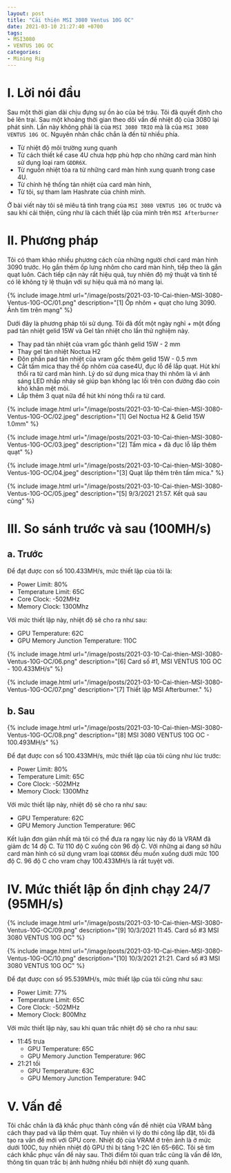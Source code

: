 ```yaml
---
layout: post
title: "Cải thiện MSI 3080 Ventus 10G OC"
date: 2021-03-10 21:27:40 +0700
tags:
- MSI3080
- VENTUS 10G OC
categories:
- Mining Rig
---
```

# I. Lời nói đầu

Sau một thời gian dài chịu đựng sự ồn ào của bé trâu. Tôi đã quyết định cho bé lên trại. Sau một khoảng thời gian theo dõi vấn đề nhiệt độ của 3080 lại phát sinh.
Lần này không phải là của `MSI 3080 TRIO` mà là của `MSI 3080 VENTUS 10G OC`. Nguyên nhân chắc chắn là đến từ nhiều phía.

- Từ nhiệt độ môi trường xung quanh
- Từ cách thiết kế case 4U chưa hợp phù hợp cho những card màn hình sử dụng loại ram `GDDR6X`.
- Từ nguồn nhiệt tỏa ra từ những card màn hình xung quanh trong case 4U.
- Từ chính hệ thống tản nhiệt của card màn hình,
- Từ tôi, sự tham lam Hashrate của chính mình.

Ở bài viết này tôi sẽ miêu tả tình trạng của `MSI 3080 VENTUS 10G OC` trước và sau khi cải thiện, cũng như là cách thiết lập của mình trên `MSI Afterburner`

# II. Phương pháp

Tôi có tham khảo nhiều phương cách của những người chơi card màn hình 3090 trước. Họ gắn thêm ốp lưng nhôm cho card màn hình, tiếp theo là gắn quạt luôn. Cách tiếp cận này rất hiệu quả, tuy nhiên độ mỹ thuật và tinh tế có lẽ không tỷ lệ thuận với sự hiệu quả mà nó mang lại.

{% include image.html url="/image/posts/2021-03-10-Cai-thien-MSI-3080-Ventus-10G-OC/01.png" description="[1] Ốp nhôm + quạt cho lưng 3090. Ảnh tìm trên mạng" %}


Dưới đây là phương pháp tôi sử dụng. Tôi đã đốt một ngày nghỉ + một đống pad tản nhiệt gelid 15W và Gel tản nhiệt cho lần thử nghiệm này.

- Thay pad tản nhiệt của vram gốc thành gelid 15W - 2 mm
- Thay gel tản nhiệt Noctua H2
- Độn phần pad tản nhiệt của vram gốc thêm gelid 15W - 0.5 mm
- Cắt tấm mica thay thế ốp nhôm của case4U, đục lỗ để lắp quạt. Hút khí thổi ra từ card màn hình. Lý do sử dụng mica thay thì nhôm là vì ánh sáng LED nhấp nháy sẽ giúp bạn không lạc lối trên con đường đào coin khó khăn mệt mỏi.
- Lắp thêm 3 quạt nữa để hút khí nóng thổi ra từ card.


{% include image.html url="/image/posts/2021-03-10-Cai-thien-MSI-3080-Ventus-10G-OC/02.jpeg" description="[1] Gel Noctua H2 & Gelid 15W 1.0mm" %}

{% include image.html url="/image/posts/2021-03-10-Cai-thien-MSI-3080-Ventus-10G-OC/03.jpeg" description="[2] Tấm mica + đã đục lỗ lắp thêm quạt" %}

{% include image.html url="/image/posts/2021-03-10-Cai-thien-MSI-3080-Ventus-10G-OC/04.jpeg" description="[3] Quạt lắp thêm trên tấm mica." %}

{% include image.html url="/image/posts/2021-03-10-Cai-thien-MSI-3080-Ventus-10G-OC/05.jpeg" description="[5] 9/3/2021 21:57. Kết quả sau cùng" %}



# III. So sánh trước và sau (100MH/s)
## a. Trước

Để đạt được con số 100.433MH/s, mức thiết lập của tôi là:

- Power Limit: 80%
- Temperature Limit: 65C
- Core Clock: -502MHz
- Memory Clock: 1300Mhz

Với mức thiết lập này, nhiệt độ sẽ cho ra như sau:

- GPU Temperature: 62C
- GPU Memory Junction Temperature: 110C


{% include image.html url="/image/posts/2021-03-10-Cai-thien-MSI-3080-Ventus-10G-OC/06.png" description="[6] Card số #1, MSI VENTUS 10G OC - 100.433MH/s" %}

{% include image.html url="/image/posts/2021-03-10-Cai-thien-MSI-3080-Ventus-10G-OC/07.png" description="[7] Thiết lập MSI Afterburner." %}

## b. Sau

{% include image.html url="/image/posts/2021-03-10-Cai-thien-MSI-3080-Ventus-10G-OC/08.png" description="[8] MSI 3080 VENTUS 10G OC - 100.493MH/s" %}

Để đạt được con số 100.433MH/s, mức thiết lập của tôi cũng như lúc trước:

- Power Limit: 80%
- Temperature Limit: 65C
- Core Clock: -502MHz
- Memory Clock: 1300Mhz

Với mức thiết lập này, nhiệt độ sẽ cho ra như sau:

- GPU Temperature: 62C
- GPU Memory Junction Temperature: 96C

Kết luận đơn giản nhất mà tôi có thể đưa ra ngay lúc này đó là VRAM đã giảm đc 14 độ C. Từ 110 độ C xuống còn 96 độ C. Với những ai đang sở hữu
card màn hình có sử dụng vram loại `GDDR6X` đều muốn xuống dưới mức 100 độ C. 96 độ C cho vram chạy 100.433MH/s là rất tuyệt vời.


# IV. Mức thiết lập ổn định chạy 24/7 (95MH/s)

{% include image.html url="/image/posts/2021-03-10-Cai-thien-MSI-3080-Ventus-10G-OC/09.png" description="[9] 10/3/2021 11:45. Card số #3 MSI 3080 VENTUS 10G OC" %}

{% include image.html url="/image/posts/2021-03-10-Cai-thien-MSI-3080-Ventus-10G-OC/10.png" description="[10] 10/3/2021 21:21. Card số #3 MSI 3080 VENTUS 10G OC" %}

Để đạt được con số 95.539MH/s, mức thiết lập của tôi cũng như sau:

- Power Limit: 77%
- Temperature Limit: 65C
- Core Clock: -502MHz
- Memory Clock: 800Mhz

Với mức thiết lập này,  sau khi quan trắc nhiệt độ sẽ cho ra như sau:

- 11:45 trưa
    - GPU Temperature: 65C
    - GPU Memory Junction Temperature: 96C
- 21:21 tối
    - GPU Temperature: 63C
    - GPU Memory Junction Temperature: 94C

# V. Vấn đề

Tôi chắc chắn là đã khắc phục thành công vấn đề nhiệt của VRAM bằng cách thay pad và lắp thêm quạt. Tuy nhiên vì lý do thi công lắp đặt, tôi đã tạo ra vấn đề mới với GPU core.
Nhiệt độ của VRAM ở trên ảnh là ở mức dưới 100C, tuy nhiên nhiệt độ GPU thì bị tăng 1-2C lên 65-66C. Tôi sẽ tìm cách khắc phục vấn đề này sau.
Thời điểm tôi quan trắc cũng là vấn đề lớn, thông tin quan trắc bị ảnh hưởng nhiều bởi nhiệt độ xung quanh.
